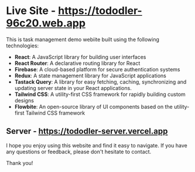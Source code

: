 # Live Site - https://tododler-96c20.web.app

This is task management demo webiite built using the following technologies:

- **React**: A JavaScript library for building user interfaces
- **React Router**: A declarative routing library for React
- **Firebase**: A cloud-based platform for secure authentication systems
- **Redux**: A state management library for JavaScript applications
- **Tastack Query**: A library for easy fetching, caching, synchronizing and updating server state in your React applications.
- **Tailwind CSS**: A utility-first CSS framework for rapidly building custom designs
- **Flowbite**: An open-source library of UI components based on the utility-first Tailwind CSS framework

## Server - https://tododler-server.vercel.app

I hope you enjoy using this website and find it easy to navigate. If you have any questions or feedback, please don't hesitate to contact.

Thank you!
